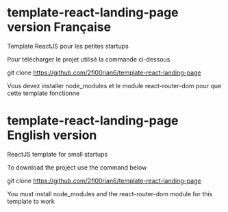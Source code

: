 # template-react-landing-page version Française
Template ReactJS pour les petites startups

Pour télécharger le projet utilisé la commande ci-dessous

git clone https://github.com/2fl00rian6/template-react-landing-page

Vous devez installer node_modules et le module react-router-dom pour que cette template fonctionne

# template-react-landing-page English version

ReactJS template for small startups

To download the project use the command below

git clone https://github.com/2fl00rian6/template-react-landing-page

You must install node_modules and the react-router-dom module for this template to work
